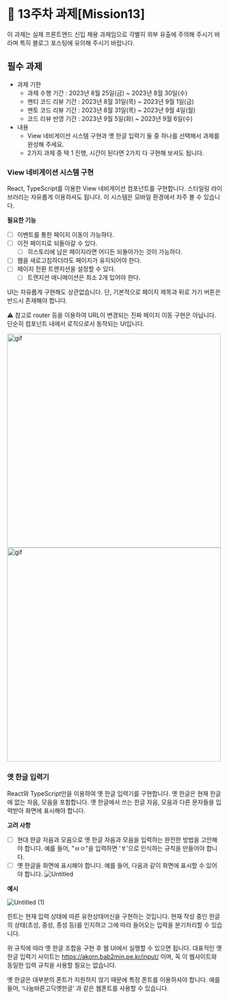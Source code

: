 # 📌 13주차 과제[Mission13]

이 과제는 실제 프론트엔드 신입 채용 과제임으로 각별히 외부 유출에 주의해 주시기 바라며 특히 블로그 포스팅에 유의해 주시기 바랍니다.

## 필수 과제

- 과제 기한
  - 과제 수행 기간 : 2023년 8월 25일(금) ~ 2023년 8월 30일(수)
  - 멘티 코드 리뷰 기간 : 2023년 8월 31일(목) ~ 2023년 9월 1일(금)
  - 멘토 코드 리뷰 기간 : 2023년 8월 31일(목) ~ 2023년 9월 4일(월)
  - 코드 리뷰 반영 기간 : 2023년 9월 5일(화) ~ 2023년 9월 6일(수)
- 내용
  - View 네비게이션 시스템 구현과 옛 한글 입력기 둘 중 하나를 선택해서 과제를 완성해 주세요.
  - 2가지 과제 중 택 1 진행, 시간이 된다면 2가지 다 구현해 보셔도 됩니다.

### View 네비게이션 시스템 구현

React, TypeScript를 이용한 View 네비게이션 컴포넌트를 구현합니다. 스타일링 라이브러리는 자유롭게 이용하셔도 됩니다. 이 시스템은 모바일 환경에서 자주 볼 수 있습니다.

**필요한 기능**

- [ ] 이벤트를 통한 페이지 이동이 가능하다.
- [ ] 이전 페이지로 되돌아갈 수 있다.
  - [ ] 히스토리에 남은 페이지라면 어디든 되돌아가는 것이 가능하다.
- [ ] 웹을 새로고침하더라도 페이지가 유지되어야 한다.
- [ ] 페이지 전환 트랜지션을 설정할 수 있다.
  - [ ] 트랜지션 애니메이션은 최소 2개 있어야 한다.

UI는 자유롭게 구현해도 상관없습니다. 단, 기본적으로 페이지 제목과 뒤로 가기 버튼은 반드시 존재해야 합니다.

⚠️ 참고로 router 등을 이용하여 URL이 변경되는 진짜 페이지 이동 구현은 아닙니다. 단순히 컴포넌트 내에서 로직으로서 동작되는 UI입니다.

<img width="500" alt="gif" src="https://github.com/prgrms-fe-devcourse/FEDC4-13_React/assets/44829481/4d1e4a04-0b60-47d2-a40f-0aa89c4c6653">

<img width="500" alt="gif" src="https://github.com/prgrms-fe-devcourse/FEDC4-13_React/assets/44829481/5dabe81e-bbeb-41f3-94a3-28e70e774317">

### 옛 한글 입력기

React와 TypeScript만을 이용하여 옛 한글 입력기를 구현합니다. 옛 한글은 현재 한글에 없는 자음, 모음을 포함합니다. 옛 한글에서 쓰는 한글 자음, 모음과 다른 문자들을 입력받아 화면에 표시해야 합니다.

**고려 사항**

- [ ] 현대 한글 자음과 모음으로 옛 한글 자음과 모음을 입력하는 완전한 방법을 고안해야 합니다. 예를 들어, "ㅂㅇ"을 입력하면 'ㅸ'으로 인식하는 규칙을 만들어야 합니다.
- [ ] 옛 한글을 화면에 표시해야 합니다. 예를 들어, 다음과 같이 화면에 표시할 수 있어야 합니다.
      ![Untitled](https://github.com/prgrms-fe-devcourse/FEDC4-13_React/assets/44829481/9812ea83-50f8-42b2-8745-6299a22a2abf)

**예시**

![Untitled (1)](https://github.com/prgrms-fe-devcourse/FEDC4-13_React/assets/44829481/ef4663f3-ab67-46cf-b861-64411848d488)

힌트는 현재 입력 상태에 따른 유한상태머신을 구현하는 것입니다. 현재 작성 중인 한글의 상태(초성, 중성, 종성 등)를 인지하고 그에 따라 들어오는 입력을 분기처리할 수 있습니다.

위 규칙에 따라 옛 한글 조합을 구현 후 웹 UI에서 실행할 수 있으면 됩니다. 대표적인 옛 한글 입력기 사이트는 https://akorn.bab2min.pe.kr/input/ 이며, 꼭 이 웹사이트와 동일한 입력 규칙을 사용할 필요는 없습니다.

옛 한글은 대부분의 폰트가 지원하지 않기 때문에 특정 폰트를 이용하셔야 합니다. 예를 들어, ‘나눔바른고딕옛한글’ 과 같은 웹폰트를 사용할 수 있습니다.
